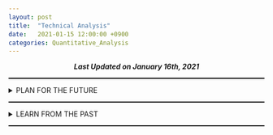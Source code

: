 ```yaml
---
layout: post
title:  "Technical Analysis"
date:   2021-01-15 12:00:00 +0900
categories: Quantitative_Analysis
---
```


<div style="text-align: center"><i><b>Last Updated on January 16th, 2021</b></i></div>
<hr style="height: 2px; border:none; padding: 0; background:black">
<details><summary>PLAN FOR THE FUTURE</summary>
    <ul>
        <li><details><summary>Environments</summary>
            <ul>
                <li><details><summary>KOSDAQ 한솔홈데코</summary>
                    <ul>
                        2021/01/15
                        <ul>
                            <li>20210120 Biden 취임식 및 정책 발표 기대감에 따른 상승 예측</li>
                            <li><img src="/img/025750_20210115_Technical_Analysis.png"></li>
                        </ul>
                    </ul>
                </details></li>
            </ul>
        </details></li>
    </ul>
</details>
<hr style="height: 2px; border:none; padding: 0; background:black">

<details><summary>LEARN FROM THE PAST</summary>
    <ul>
        <li><details><summary>Biotechnology</summary>
            <ul>
                <li><details><summary>KOSPI 삼성바이오로직스</summary>
                    <ul>
                        2021/01/16  
                        <ul>
                            <li>201703~201903 분석</li>
                            <li>RSI Hidden Divergence & Bullish AB = CD에도 추세가 유지되는 이유는 아직 이해 X</li>
                            <li><img src="/img/207940_20210116_Technical_Analysis.png"></li>
                        </ul>
                    </ul>
                </details></li>
            </ul>
        </details></li>
    </ul>
</details>
<hr style="height: 2px; border:none; padding: 0; background:black">

    